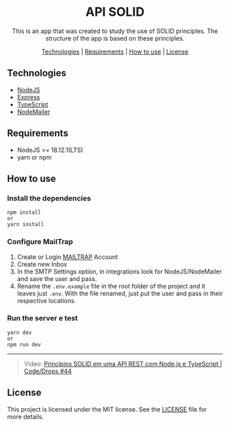 <div align="center">
<h1>API SOLID</h1>

This is an app that was created to study the use of SOLID principles.
The structure of the app is based on these principles.
</div>


<div align="center"> 

[Technologies](#technologies) | [Requirements](#requirements) | [How to use](#how-to-use) | [License](#license)

</div>

## Technologies

* [NodeJS](https://nodejs.org/)
* [Express](https://expressjs.com/pt-br/)
* [TypeScript](https://www.typescriptlang.org/)
* [NodeMailer](https://nodemailer.com/)

## Requirements

- NodeJS >= 18.12.1(LTS)
- yarn or npm

## How to use

### Install the dependencies

```shell
npm install
or
yarn install
```
### Configure MailTrap

1. Create or Login [MAILTRAP](https://mailtrap.io/) Account
2. Create new Inbox
3. In the SMTP Settings option, in integrations look for NodeJS/NodeMailer and save the user and pass.
4. Rename the `.env.example` file in the root folder of the project and it leaves just `.env`. With the file renamed, just put the user and pass in their respective locations.

### Run the server e test

```shell
yarn dev
or 
npm run dev
```
---
> Video: [Princípios SOLID em uma API REST com Node.js e TypeScript | Code/Drops #44](https://www.youtube.com/watch?v=vAV4Vy4jfkc&ab_channel=Rocketseat)

## License
This project is licensed under the MIT license. See the [LICENSE](./LICENSE.md) file for more details.
